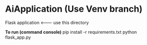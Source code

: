# AiApplication (Use Venv branch)

Flask application <--- use this directory

**To run (command console)**
pip install -r requirements.txt
python flask_app.py
